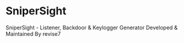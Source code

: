 # SniperSight
 SniperSight - Listener, Backdoor &amp; Keylogger Generator Developed &amp; Maintained By revise7
